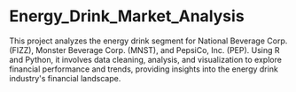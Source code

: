 # Energy_Drink_Market_Analysis
This project analyzes the energy drink segment for National Beverage Corp. (FIZZ), Monster Beverage Corp. (MNST), and PepsiCo, Inc. (PEP). Using R and Python, it involves data cleaning, analysis, and visualization to explore financial performance and trends, providing insights into the energy drink industry's financial landscape.
